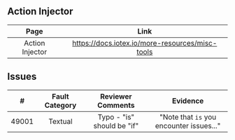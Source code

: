 
## Action Injector
| Page        | Link           |
| :-------------: | :-------------:  | 
| Action Injector | https://docs.iotex.io/more-resources/misc-tools |


## Issues
| #   | Fault Category | Reviewer Comments | Evidence |
| :--: | :--: | :--: | :--: |
| 49001 | Textual | Typo - "is" should be "if" | "Note that `is` you encounter issues..." |